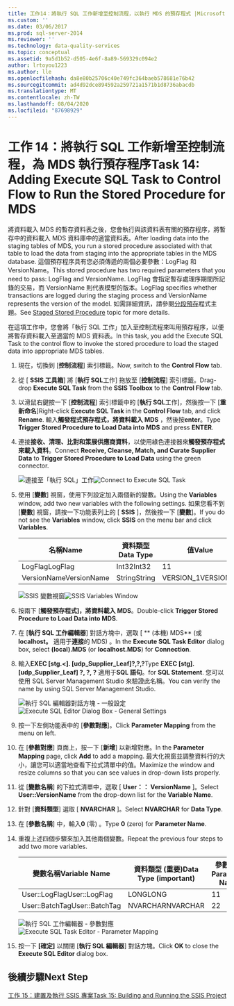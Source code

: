 ```yaml
---
title: 工作14：將執行 SQL 工作新增至控制流程，以執行 MDS 的預存程式 |Microsoft Docs
ms.custom: ''
ms.date: 03/06/2017
ms.prod: sql-server-2014
ms.reviewer: ''
ms.technology: data-quality-services
ms.topic: conceptual
ms.assetid: 9a5d1b52-d505-4e6f-8a89-569329c094e2
author: lrtoyou1223
ms.author: lle
ms.openlocfilehash: da8e80b25706c40e749fc364baeb578681e76b42
ms.sourcegitcommit: ad4d92dce894592a259721a1571b1d8736abacdb
ms.translationtype: MT
ms.contentlocale: zh-TW
ms.lasthandoff: 08/04/2020
ms.locfileid: "87698929"
---
```

# <a name="task-14-adding-execute-sql-task-to-control-flow-to-run-the-stored-procedure-for-mds"></a><span data-ttu-id="5bae6-102">工作 14：將執行 SQL 工作新增至控制流程，為 MDS 執行預存程序</span><span class="sxs-lookup"><span data-stu-id="5bae6-102">Task 14: Adding Execute SQL Task to Control Flow to Run the Stored Procedure for MDS</span></span>
  <span data-ttu-id="5bae6-103">將資料載入 MDS 的暫存資料表之後，您會執行與該資料表有關的預存程序，將暫存中的資料載入 MDS 資料庫中的適當資料表。</span><span class="sxs-lookup"><span data-stu-id="5bae6-103">After loading data into the staging tables of MDS, you run a stored procedure associated with that table to load the data from staging into the appropriate tables in the MDS database.</span></span> <span data-ttu-id="5bae6-104">這個預存程序具有您必須傳遞的兩個必要參數：LogFlag 和 VersionName。</span><span class="sxs-lookup"><span data-stu-id="5bae6-104">This stored procedure has two required parameters that you need to pass: LogFlag and VersionName.</span></span> <span data-ttu-id="5bae6-105">LogFlag 會指定暫存處理序期間所記錄的交易，而 VersionName 則代表模型的版本。</span><span class="sxs-lookup"><span data-stu-id="5bae6-105">LogFlag specifies whether transactions are logged during the staging process and VersionName represents the version of the model.</span></span> <span data-ttu-id="5bae6-106">如需詳細資訊，請參閱[分段預存](https://msdn.microsoft.com/library/hh231028.aspx)程式主題。</span><span class="sxs-lookup"><span data-stu-id="5bae6-106">See [Staged Stored Procedure](https://msdn.microsoft.com/library/hh231028.aspx) topic for more details.</span></span>

 <span data-ttu-id="5bae6-107">在這項工作中，您會將「執行 SQL 工作」加入至控制流程來叫用預存程序，以便將暫存資料載入至適當的 MDS 資料表。</span><span class="sxs-lookup"><span data-stu-id="5bae6-107">In this task, you add the Execute SQL Task to the control flow to invoke the stored procedure to load the staged data into appropriate MDS tables.</span></span>

1.  <span data-ttu-id="5bae6-108">現在，切換到 [**控制流程**] 索引標籤。</span><span class="sxs-lookup"><span data-stu-id="5bae6-108">Now, switch to the **Control Flow** tab.</span></span>

2.  <span data-ttu-id="5bae6-109">從 [ **SSIS 工具箱**] 將 [**執行 SQL**工作] 拖放至 [**控制流程**] 索引標籤。</span><span class="sxs-lookup"><span data-stu-id="5bae6-109">Drag-drop **Execute SQL Task** from the **SSIS Toolbox** to the **Control Flow** tab.</span></span>

3.  <span data-ttu-id="5bae6-110">以滑鼠右鍵按一下 [**控制流程**] 索引標籤中的 [**執行 SQL**工作]，然後按一下 [**重新命名**]</span><span class="sxs-lookup"><span data-stu-id="5bae6-110">Right-click **Execute SQL Task** in the **Control Flow** tab, and click **Rename**.</span></span> <span data-ttu-id="5bae6-111">輸入**觸發程式預存程式，將資料載入 MDS** ，然後按**enter**。</span><span class="sxs-lookup"><span data-stu-id="5bae6-111">Type **Trigger Stored Procedure to Load Data into MDS** and press **ENTER**.</span></span>

4.  <span data-ttu-id="5bae6-112">連接**接收、清理、比對和策展供應商資料**，以使用綠色連接器來**觸發預存程式來載入資料**。</span><span class="sxs-lookup"><span data-stu-id="5bae6-112">Connect **Receive, Cleanse, Match, and Curate Supplier Data** to **Trigger Stored Procedure to Load Data** using the green connector.</span></span>

     <span data-ttu-id="5bae6-113">![連接至「執行 SQL」工作](../../2014/tutorials/media/et-addingesqltasktocftorunthespformds-01.jpg "連接至「執行 SQL」工作")</span><span class="sxs-lookup"><span data-stu-id="5bae6-113">![Connect to Execute SQL Task](../../2014/tutorials/media/et-addingesqltasktocftorunthespformds-01.jpg "Connect to Execute SQL Task")</span></span>

5.  <span data-ttu-id="5bae6-114">使用 [**變數**] 視窗，使用下列設定加入兩個新的變數。</span><span class="sxs-lookup"><span data-stu-id="5bae6-114">Using the **Variables** window, add two new variables with the following settings.</span></span> <span data-ttu-id="5bae6-115">如果您看不到 [**變數**] 視窗，請按一下功能表列上的 [ **SSIS** ]，然後按一下 [**變數**]。</span><span class="sxs-lookup"><span data-stu-id="5bae6-115">If you do not see the **Variables** window, click **SSIS** on the menu bar and click **Variables**.</span></span>

    |<span data-ttu-id="5bae6-116">名稱</span><span class="sxs-lookup"><span data-stu-id="5bae6-116">Name</span></span>|<span data-ttu-id="5bae6-117">資料類型</span><span class="sxs-lookup"><span data-stu-id="5bae6-117">Data Type</span></span>|<span data-ttu-id="5bae6-118">值</span><span class="sxs-lookup"><span data-stu-id="5bae6-118">Value</span></span>|
    |----------|---------------|-----------|
    |<span data-ttu-id="5bae6-119">LogFlag</span><span class="sxs-lookup"><span data-stu-id="5bae6-119">LogFlag</span></span>|<span data-ttu-id="5bae6-120">Int32</span><span class="sxs-lookup"><span data-stu-id="5bae6-120">Int32</span></span>|<span data-ttu-id="5bae6-121">1</span><span class="sxs-lookup"><span data-stu-id="5bae6-121">1</span></span>|
    |<span data-ttu-id="5bae6-122">VersionName</span><span class="sxs-lookup"><span data-stu-id="5bae6-122">VersionName</span></span>|<span data-ttu-id="5bae6-123">String</span><span class="sxs-lookup"><span data-stu-id="5bae6-123">String</span></span>|<span data-ttu-id="5bae6-124">VERSION_1</span><span class="sxs-lookup"><span data-stu-id="5bae6-124">VERSION_1</span></span>|

     <span data-ttu-id="5bae6-125">![SSIS 變數視窗](../../2014/tutorials/media/et-addingesqltasktocftorunthespformds-02.jpg "SSIS 變數視窗")</span><span class="sxs-lookup"><span data-stu-id="5bae6-125">![SSIS Variables Window](../../2014/tutorials/media/et-addingesqltasktocftorunthespformds-02.jpg "SSIS Variables Window")</span></span>

6.  <span data-ttu-id="5bae6-126">按兩下 [**觸發預存程式]，將資料載入 MDS**。</span><span class="sxs-lookup"><span data-stu-id="5bae6-126">Double-click **Trigger Stored Procedure to Load Data into MDS**.</span></span>

7.  <span data-ttu-id="5bae6-127">在 [**執行 SQL 工作編輯器**] 對話方塊中，選取 [ \*\* (本機) MDS\*\* (或**localhost。** 適用于**連接**的 MDS) 。</span><span class="sxs-lookup"><span data-stu-id="5bae6-127">In the **Execute SQL Task Editor** dialog box, select **(local).MDS** (or **localhost.MDS**) for **Connection**.</span></span>

8.  <span data-ttu-id="5bae6-128">輸入**EXEC [stg.<]. [udp_Supplier_Leaf]?,?,?**</span><span class="sxs-lookup"><span data-stu-id="5bae6-128">Type **EXEC [stg].[udp_Supplier_Leaf] ?, ?, ?**</span></span> <span data-ttu-id="5bae6-129">適用于**SQL 語句**。</span><span class="sxs-lookup"><span data-stu-id="5bae6-129">for **SQL Statement**.</span></span> <span data-ttu-id="5bae6-130">您可以使用 SQL Server Management Studio 來驗證此名稱。</span><span class="sxs-lookup"><span data-stu-id="5bae6-130">You can verify the name by using SQL Server Management Studio.</span></span>

     <span data-ttu-id="5bae6-131">![執行 SQL 編輯器對話方塊 - 一般設定](../../2014/tutorials/media/et-addingesqltasktocftorunthespformds-03.jpg "執行 SQL 編輯器對話方塊 - 一般設定")</span><span class="sxs-lookup"><span data-stu-id="5bae6-131">![Execute SQL Editor Dialog Box - General Settings](../../2014/tutorials/media/et-addingesqltasktocftorunthespformds-03.jpg "Execute SQL Editor Dialog Box - General Settings")</span></span>

9. <span data-ttu-id="5bae6-132">按一下左側功能表中的 [**參數對應**]。</span><span class="sxs-lookup"><span data-stu-id="5bae6-132">Click **Parameter Mapping** from the menu on left.</span></span>

10. <span data-ttu-id="5bae6-133">在 [**參數對應**] 頁面上，按一下 [**新增**] 以新增對應。</span><span class="sxs-lookup"><span data-stu-id="5bae6-133">In the **Parameter Mapping** page, click **Add** to add a mapping.</span></span> <span data-ttu-id="5bae6-134">最大化視窗並調整資料行的大小，讓您可以適當地查看下拉式清單中的值。</span><span class="sxs-lookup"><span data-stu-id="5bae6-134">Maximize the window and resize columns so that you can see values in drop-down lists properly.</span></span>

11. <span data-ttu-id="5bae6-135">從 [**變數名稱**] 的下拉式清單中，選取 [ **User：： VersionName** ]。</span><span class="sxs-lookup"><span data-stu-id="5bae6-135">Select **User::VersionName** from the drop-down list for the **Variable Name**.</span></span>

12. <span data-ttu-id="5bae6-136">針對 [**資料類型**] 選取 [ **NVARCHAR** ]。</span><span class="sxs-lookup"><span data-stu-id="5bae6-136">Select **NVARCHAR** for **Data Type**.</span></span>

13. <span data-ttu-id="5bae6-137">在 [**參數名稱**] 中，輸入**0** (零) 。</span><span class="sxs-lookup"><span data-stu-id="5bae6-137">Type **0** (zero) for **Parameter Name**.</span></span>

14. <span data-ttu-id="5bae6-138">重複上述四個步驟來加入其他兩個變數。</span><span class="sxs-lookup"><span data-stu-id="5bae6-138">Repeat the previous four steps to add two more variables.</span></span>

    |<span data-ttu-id="5bae6-139">變數名稱</span><span class="sxs-lookup"><span data-stu-id="5bae6-139">Variable Name</span></span>|<span data-ttu-id="5bae6-140">資料類型 (重要)</span><span class="sxs-lookup"><span data-stu-id="5bae6-140">Data Type (important)</span></span>|<span data-ttu-id="5bae6-141">參數名稱</span><span class="sxs-lookup"><span data-stu-id="5bae6-141">Parameter Name</span></span>|
    |-------------------|-----------------------------|--------------------|
    |<span data-ttu-id="5bae6-142">User::LogFlag</span><span class="sxs-lookup"><span data-stu-id="5bae6-142">User::LogFlag</span></span>|<span data-ttu-id="5bae6-143">LONG</span><span class="sxs-lookup"><span data-stu-id="5bae6-143">LONG</span></span>|<span data-ttu-id="5bae6-144">1</span><span class="sxs-lookup"><span data-stu-id="5bae6-144">1</span></span>|
    |<span data-ttu-id="5bae6-145">User::BatchTag</span><span class="sxs-lookup"><span data-stu-id="5bae6-145">User::BatchTag</span></span>|<span data-ttu-id="5bae6-146">NVARCHAR</span><span class="sxs-lookup"><span data-stu-id="5bae6-146">NVARCHAR</span></span>|<span data-ttu-id="5bae6-147">2</span><span class="sxs-lookup"><span data-stu-id="5bae6-147">2</span></span>|

     <span data-ttu-id="5bae6-148">![執行 SQL 工作編輯器 - 參數對應](../../2014/tutorials/media/et-addingesqltasktocftorunthespformds-04.jpg "執行 SQL 工作編輯器 - 參數對應")</span><span class="sxs-lookup"><span data-stu-id="5bae6-148">![Execute SQL Task Editor - Parameter Mapping](../../2014/tutorials/media/et-addingesqltasktocftorunthespformds-04.jpg "Execute SQL Task Editor - Parameter Mapping")</span></span>

15. <span data-ttu-id="5bae6-149">按一下 **[確定]** 以關閉 [**執行 SQL 編輯器**] 對話方塊。</span><span class="sxs-lookup"><span data-stu-id="5bae6-149">Click **OK** to close the **Execute SQL Editor** dialog box.</span></span>

## <a name="next-step"></a><span data-ttu-id="5bae6-150">後續步驟</span><span class="sxs-lookup"><span data-stu-id="5bae6-150">Next Step</span></span>
 [<span data-ttu-id="5bae6-151">工作 15：建置及執行 SSIS 專案</span><span class="sxs-lookup"><span data-stu-id="5bae6-151">Task 15: Building and Running the SSIS Project</span></span>](../../2014/tutorials/task-15-building-and-running-the-ssis-project.md)


